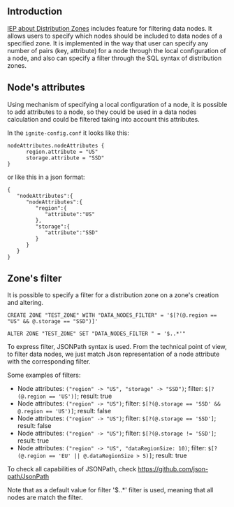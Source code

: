 ## Introduction

[IEP about Distribution Zones](https://cwiki.apache.org/confluence/display/IGNITE/IEP-101%3A+Distribution+Zones) includes feature for
filtering data nodes. It allows users to specify which nodes should be included to data nodes of a specified zone.
It is implemented in the way that user can specify any number of pairs (key, attribute) for a node through the local configuration 
of a node, and also can specify a filter through the SQL syntax of distribution zones.

## Node's attributes
Using mechanism of specifying a local configuration of a node, it is possible to add attributes to a node, so they could be 
used in a data nodes calculation and could be filtered taking into account this attributes. 

In the `ignite-config.conf` it looks like this:

```
nodeAttributes.nodeAttributes {
      region.attribute = "US"
      storage.attribute = "SSD"
}
```

or like this in a json format:

```
{
   "nodeAttributes":{
      "nodeAttributes":{
         "region":{
            "attribute":"US"
         },
         "storage":{
            "attribute":"SSD"
         }
      }
   }
}
```

## Zone's filter
It is possible to specify a filter for a distribution zone on a zone's creation and altering.

```
CREATE ZONE "TEST_ZONE" WITH "DATA_NODES_FILTER" = '$[?(@.region == "US" && @.storage == "SSD")]'
```
```
ALTER ZONE "TEST_ZONE" SET "DATA_NODES_FILTER " = '$..*'" 
```

To express filter, JSONPath syntax is used. From the technical point of view, to filter data nodes, we just match Json representation of 
a node attribute with the corresponding filter.

Some examples of filters:

* Node attributes: `("region" -> "US", "storage" -> "SSD")`; filter: `$[?(@.region == 'US')]`; result: true
* Node attributes: `("region" -> "US")`; filter: `$[?(@.storage == 'SSD' && @.region == 'US')]`; result: false
* Node attributes: `("region" -> "US")`; filter: `$[?(@.storage == 'SSD']`; result: false
* Node attributes: `("region" -> "US")`; filter: `$[?(@.storage != 'SSD']`; result: true
* Node attributes: `("region" -> "US", "dataRegionSize: 10)`; filter: `$[?(@.region == 'EU' || @.dataRegionSize > 5)]`; result: true

To check all capabilities of JSONPath, check https://github.com/json-path/JsonPath

Note that as a default value for filter '$..*' filter is used, meaning that all nodes are match the filter.



